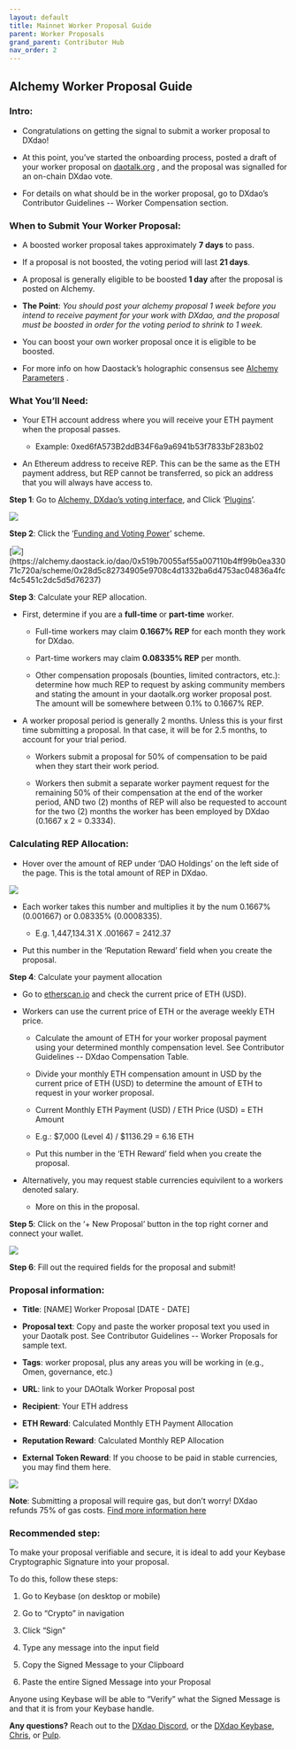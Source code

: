 ```yaml
---
layout: default
title: Mainnet Worker Proposal Guide
parent: Worker Proposals
grand_parent: Contributor Hub
nav_order: 2
---
```


## Alchemy Worker Proposal Guide

  

### Intro:

-   Congratulations on getting the signal to submit a worker proposal to DXdao!
    
-   At this point, you’ve started the onboarding process, posted a draft of your worker proposal on <a href="https://daotalk.org" target="_blank">daotalk.org</a> , and the proposal was signalled for an on-chain DXdao vote.
    
-   For details on what should be in the worker proposal, go to DXdao’s Contributor Guidelines -- Worker Compensation section.
    
### When to Submit Your Worker Proposal:

-   A boosted worker proposal takes approximately **7 days** to pass.
    
-   If a proposal is not boosted, the voting period will last **21 days**.
    
-   A proposal is generally eligible to be boosted **1 day** after the proposal is posted on Alchemy.
    
-   **The Point**:  *You should post your alchemy proposal 1 week before you intend to receive payment for your work with DXdao, and the proposal must be boosted in order for the voting period to shrink to 1 week.*
    
-   You can boost your own worker proposal once it is eligible to be boosted.
    
-   For more info on how Daostack’s holographic consensus see <a href="https://daostack.zendesk.com/hc/en-us/articles/360002000537-Genesis-Protocol-v0-2-Parameters-Explained" target="_blank">Alchemy Parameters</a> .
    
### What You’ll Need:

-   Your ETH account address where you will receive your ETH payment when the proposal passes.
    

    -   Example: 0xed6fA573B2ddB34F6a9a6941b53f7833bF283b02
    

-   An Ethereum address to receive REP. This can be the same as the ETH payment address, but REP cannot be transferred, so pick an address that you will always have access to.
    

  

**Step 1**: Go to <a href="https://alchemy.daostack.io/dao/0x519b70055af55a007110b4ff99b0ea33071c720a" target="_blank">Alchemy, DXdao’s voting interface</a>, and Click ‘<a href="https://alchemy.daostack.io/dao/0x519b70055af55a007110b4ff99b0ea33071c720a/schemes" target="_blank">Plugins</a>’.

  
  

![](https://lh5.googleusercontent.com/HaCSmbXau8k9x7eck0mFl-K15OCm9aOheKcYW7rOPOhbWcDqxkSGD6Xb_KvBQRXIwPc_fjH22D2zxH3nB1BKwVr7mo2smOa8fquZuVHLYH35WUhcssWuXTFBIJu69rIASf26Gyez)



**Step 2**: Click the ‘<a href="https://alchemy.daostack.io/dao/0x519b70055af55a007110b4ff99b0ea33071c720a/scheme/0x28d5c82734905e9708c4d1332ba6d4753ac04836a4fcf4c5451c2dc5d5d76237" target="_blank">Funding and Voting Power</a>’ scheme.

[![](https://lh3.googleusercontent.com/j_Ibex7aVCHcptklwbRR5Jz0V3BGmiYhAtDE9lH1U24fgrgWHu-X9ZHNfryCIlvVMqH3cacg2hT7hTD1hp0n_R57PplQR-mn6IxZhurmrY10rPxs2IWi3XPB6xSlVR4R-2ALy7V_)](https://alchemy.daostack.io/dao/0x519b70055af55a007110b4ff99b0ea33071c720a/scheme/0x28d5c82734905e9708c4d1332ba6d4753ac04836a4fcf4c5451c2dc5d5d76237)

  

**Step 3**: Calculate your REP allocation.

  

-   First, determine if you are a **full-time** or **part-time** worker.
    

    -   Full-time workers may claim **0.1667% REP** for each month they work for DXdao.
    
    -   Part-time workers may claim **0.08335% REP** per month.
    
    -   Other compensation proposals (bounties, limited contractors, etc.): determine how much REP to request by asking community members and stating the amount in your daotalk.org worker proposal post. The amount will be somewhere between 0.1% to 0.1667% REP.
    

-   A worker proposal period is generally 2 months. Unless this is your first time submitting a proposal. In that case, it will be for 2.5 months, to account for your trial period.
    

    -   Workers submit a proposal for 50% of compensation to be paid when they start their work period.
    
    -   Workers then submit a separate worker payment request for the remaining 50% of their compensation at the end of the worker period, AND two (2) months of REP will also be requested to account for the two (2) months the worker has been employed by DXdao (0.1667 x 2 = 0.3334).
    

  

### Calculating REP Allocation:

-   Hover over the amount of REP under ‘DAO Holdings’ on the left side of the page. This is the total amount of REP in DXdao.
    

  

![](https://lh5.googleusercontent.com/pF99jUqOMbkJ_QLOdXHNKQSCq0vjaLoUDtnTJbUrjOnv_qoi5tZYb6m_Guy7tnDqZUNOGSFS7G37r8KEmyDg8AKQn-J6c3DBTGnMFRW0Wb5NIwKyw8X-dY6wTdcKB1WUQb0OA_2q)

-   Each worker takes this number and multiplies it by the num 0.1667% (0.001667) or 0.08335% (0.0008335).
    
    -   E.g. 1,447,134.31 X .001667 = 2412.37
    
-   Put this number in the ‘Reputation Reward’ field when you create the proposal.
    

**Step 4**: Calculate your payment allocation


-   Go to <a href="https://etherscan.io/chart/etherprice" target="_blank">etherscan.io</a> and check the current price of ETH (USD).
    
-   Workers can use the current price of ETH or the average weekly ETH price.
    
    -   Calculate the amount of ETH for your worker proposal payment using your determined monthly compensation level. See Contributor Guidelines -- DXdao Compensation Table.
    
    -   Divide your monthly ETH compensation amount in USD by the current price of ETH (USD) to determine the amount of ETH to request in your worker proposal.
    
    -   Current Monthly ETH Payment (USD) / ETH Price (USD) = ETH Amount
    

    -   E.g.: $7,000 (Level 4) / $1136.29 = 6.16 ETH
    

    -   Put this number in the ‘ETH Reward’ field when you create the proposal.
    
- Alternatively, you may request stable currencies equivilent to a workers denoted salary.

   - More on this in the proposal.
  

**Step 5**: Click on the ‘+ New Proposal’ button in the top right corner and connect your wallet.

  

![](https://lh4.googleusercontent.com/qcIB99aVWDoj54wUmVSdYwlkBM-MgluHSgCoShzGvDQGyaCROjZ6oLZ1-S6E4gEYE0MgbFMIcSkT777yjFU5VDVEuqn21Qz7Hd82BEEQJ0ewfk4uoDro8OpBLFg_tByOJB_7ZlLJ)

  

**Step 6**: Fill out the required fields for the proposal and submit!

  

### Proposal information:

-   **Title**: [NAME] Worker Proposal [DATE - DATE]
    
-   **Proposal text**: Copy and paste the worker proposal text you used in your Daotalk post. See Contributor Guidelines -- Worker Proposals for sample text.
    
-   **Tags**: worker proposal, plus any areas you will be working in (e.g., Omen, governance, etc.)
    
-   **URL**: link to your DAOtalk Worker Proposal post
    
-   **Recipient**: Your ETH address
    
-   **ETH Reward**: Calculated Monthly ETH Payment Allocation
    
-   **Reputation Reward**: Calculated Monthly REP Allocation
    
- **External Token Reward**: If you choose to be paid in stable currencies, you may find them here.
  

![](https://lh3.googleusercontent.com/_ZHVZqaZK8DanE3j2hUwOlQFh8pfV5JK6kjG9abo7HAld2G3NU3_j4u0sg7-W6n8PtQfEhOsyS7We4JWl_mtxS1V5pQsooRwiAbCdxsdcMAEJO0FvnuKKdxJW2rcrmQvW90XZlvO)

  
  

**Note**: Submitting a proposal will require gas, but don’t worry! DXdao refunds 75% of gas costs. <a href="https://daotalk.org/t/dxdao-governance-refunds-round-2/2361" target="_blank">Find more information here</a>

  

### Recommended step:  
  
To make your proposal verifiable and secure, it is ideal to add your Keybase Cryptographic Signature into your proposal.

To do this, follow these steps:


1.  Go to Keybase (on desktop or mobile)
    
2.  Go to “Crypto” in navigation
    
3.  Click “Sign”
    
4.  Type any message into the input field
    
5.  Copy the Signed Message to your Clipboard
    
6.  Paste the entire Signed Message into your Proposal
    

  

Anyone using Keybase will be able to “Verify” what the Signed Message is and that it is from your Keybase handle.

  

**Any questions?** Reach out to the <a href="https://discord.gg/4QXEJQkvHH" target="_blank">DXdao Discord</a>, or the <a href="https://keybase.io/team/dx_dao" target="_blank">DXdao Keybase</a>, <a href="https://daotalk.org/u/Powers" target="_blank">Chris</a>, or <a href="https://daotalk.org/u/pulpmachina/summary" target="_blank">Pulp</a>.
